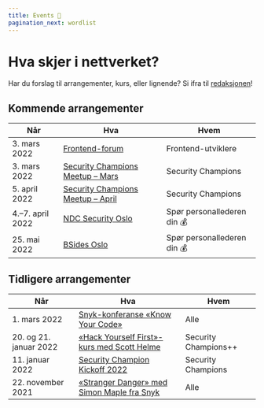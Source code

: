 ```yaml
---
title: Events 🎉
pagination_next: wordlist
---
```


# Hva skjer i nettverket?

Har du forslag til arrangementer, kurs, eller lignende? Si ifra til [redaksjonen](https://teamkatalog.nav.no/team/b5915f11-0740-4a2e-b767-6ac5c407e9c7)!

## Kommende arrangementer

| Når              | Hva                                                 | Hvem                        |
| ---------------- | --------------------------------------------------- | --------------------------- |
| 3. mars 2022     | [Frontend-forum](2022-03-03-frontend-forum)         | Frontend-utviklere          |
| 3. mars 2022     | [Security Champions Meetup – Mars](2022-03-meetup)  | Security Champions          |
| 5. april 2022    | [Security Champions Meetup – April](2022-04-meetup) | Security Champions          |
| 4.–7. april 2022 | [NDC Security Oslo](https://ndc-security.com/)      | Spør personallederen din 💰 |
| 25. mai 2022     | [BSides Oslo](https://bsidesoslo.no/)               | Spør personallederen din 💰 |

## Tidligere arrangementer

| Når                    | Hva                                                                                                                             | Hvem                 |
| ---------------------- | ------------------------------------------------------------------------------------------------------------------------------- | -------------------- |
| 1. mars 2022           | [Snyk-konferanse «Know Your Code»](https://www.techstrongevents.com/know-your-code-open-source-and-supply-chain-summit/1839768) | Alle                 |
| 20. og 21. januar 2022 | [«Hack Yourself First»-kurs med Scott Helme](2022-01-20-kurs-hyf)                                                               | Security Champions++ |
| 11. januar 2022        | [Security Champion Kickoff 2022](2022-01-11-kickoff)                                                                            | Security Champions   |
| 22. november 2021      | [«Stranger Danger» med Simon Maple fra Snyk](2021-11-22-stranger-danger)                                                        | Alle                 |
